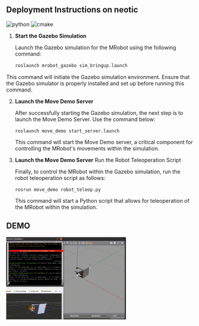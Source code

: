 ## Deployment Instructions on neotic

![python](https://img.shields.io/badge/Python-v3.8-562aa2?logo=python&logoColor=ffffff)
![cmake](https://img.shields.io/badge/Cmake-562aa2?logo=cmake)

1. **Start the Gazebo Simulation**

   Launch the Gazebo simulation for the MRobot using the following command:

   ```bash 
   roslaunch mrobot_gazebo sim_bringup.launch
   ```
   
This command will initiate the Gazebo simulation environment. Ensure that the Gazebo simulator is properly installed and set up before running this command.

2. **Launch the Move Demo Server**

   After successfully starting the Gazebo simulation, the next step is to launch the Move Demo Server. Use the command below:
   
       roslaunch move_demo start_server.launch
   This command will start the Move Demo server, a critical component for controlling the MRobot's movements within the simulation.

3. **Launch the Move Demo Server**
   Run the Robot Teleoperation Script
   
   Finally, to control the MRobot within the Gazebo simulation, run the robot teleoperation script as follows:
   
       rosrun move_demo robot_teleop.py
   This command will start a Python script that allows for teleoperation of the MRobot within the simulation.

## DEMO
![gif](202402062130-small-original.gif)

